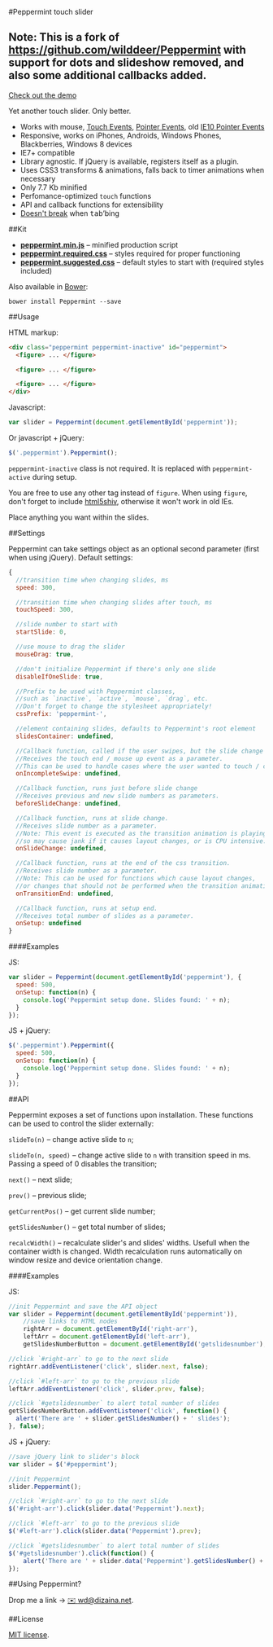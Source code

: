 #Peppermint touch slider

## Note: This is a fork of https://github.com/wilddeer/Peppermint with support for dots and slideshow removed, and also some additional callbacks added.

[Check out the demo](http://wd.dizaina.net/en/scripts/peppermint/)

Yet another touch slider. Only better.

- Works with mouse, [Touch Events](http://www.w3.org/TR/touch-events/), [Pointer Events](http://www.w3.org/TR/pointerevents/), old [IE10 Pointer Events](http://msdn.microsoft.com/en-us/library/ie/hh673557\(v=vs.85\).aspx)
- Responsive, works on iPhones, Androids, Windows Phones, Blackberries, Windows 8 devices
- IE7+ compatible
- Library agnostic. If jQuery is available, registers itself as a plugin.
- Uses CSS3 transforms &amp; animations, falls back to timer animations when necessary
- Only 7.7 Kb minified
- Perfomance-optimized `touch` functions
- API and callback functions for extensibility
- [Doesn't break](http://wd.dizaina.net/en/internet-maintenance/js-sliders-and-the-tab-key/) when <kbd>tab</kbd>&rsquo;bing

##Kit

- **[peppermint.min.js](https://raw.github.com/wilddeer/Peppermint/master/dist/peppermint.min.js)** – minified production script
- **[peppermint.required.css](https://raw.github.com/wilddeer/Peppermint/master/dist/peppermint.required.css)** – styles required for proper functioning
- **[peppermint.suggested.css](https://raw.github.com/wilddeer/Peppermint/master/dist/peppermint.suggested.css)** – default styles to start with (required styles included)

Also available in [Bower](http://bower.io):

```
bower install Peppermint --save
```

##Usage

HTML markup:

```html
<div class="peppermint peppermint-inactive" id="peppermint">
  <figure> ... </figure>

  <figure> ... </figure>

  <figure> ... </figure>
</div>
```

Javascript:

```javascript
var slider = Peppermint(document.getElementById('peppermint'));
```

Or javascript + jQuery:

```javascript
$('.peppermint').Peppermint();
```
    
`peppermint-inactive` class is not required. It is replaced with `peppermint-active` during setup.

You are free to use any other tag instead of `figure`. When using `figure`, don't forget to include [html5shiv](https://github.com/aFarkas/html5shiv), otherwise it won't work in old IEs.

Place anything you want within the slides.

##Settings

Peppermint can take settings object as an optional second parameter (first when using jQuery). Default settings:

```javascript
{
  //transition time when changing slides, ms
  speed: 300,

  //transition time when changing slides after touch, ms
  touchSpeed: 300,

  //slide number to start with
  startSlide: 0,

  //use mouse to drag the slider
  mouseDrag: true,

  //don't initialize Peppermint if there's only one slide
  disableIfOneSlide: true,

  //Prefix to be used with Peppermint classes,
  //such as `inactive`, `active`, `mouse`, `drag`, etc.
  //Don't forget to change the stylesheet appropriately!
  cssPrefix: 'peppermint-',

  //element containing slides, defaults to Peppermint's root element
  slidesContainer: undefined,

  //Callback function, called if the user swipes, but the slide change isn't triggered.
  //Receives the touch end / mouse up event as a parameter.
  //This can be used to handle cases where the user wanted to touch / click the slide without swiping.
  onIncompleteSwipe: undefined,

  //Callback function, runs just before slide change
  //Receives previous and new slide numbers as parameters.
  beforeSlideChange: undefined,

  //Callback function, runs at slide change.
  //Receives slide number as a parameter.
  //Note: This event is executed as the transition animation is playing,
  //so may cause jank if it causes layout changes, or is CPU intensive.
  onSlideChange: undefined,

  //Callback function, runs at the end of the css transition.
  //Receives slide number as a parameter.
  //Note: This can be used for functions which cause layout changes,
  //or changes that should not be performed when the transition animation is playing.
  onTransitionEnd: undefined,

  //Callback function, runs at setup end.
  //Receives total number of slides as a parameter.
  onSetup: undefined
}
```

####Examples

JS:

```javascript
var slider = Peppermint(document.getElementById('peppermint'), {
  speed: 500,
  onSetup: function(n) {
    console.log('Peppermint setup done. Slides found: ' + n);
  }
});
```

JS + jQuery:

```javascript
$('.peppermint').Peppermint({
  speed: 500,
  onSetup: function(n) {
    console.log('Peppermint setup done. Slides found: ' + n);
  }
});
```

##API

Peppermint exposes a set of functions upon installation. These functions can be used to control the slider externally:

`slideTo(n)` – change active slide to `n`;

`slideTo(n, speed)` – change active slide to `n` with transition speed in ms. Passing a speed of 0 disables the transition;

`next()` – next slide;

`prev()` – previous slide;

`getCurrentPos()` – get current slide number;

`getSlidesNumber()` – get total number of slides;

`recalcWidth()` – recalculate slider's and slides' widths. Usefull when the container width is changed. Width recalculation runs automatically on window resize and device orientation change.

####Examples

JS:

```javascript
//init Peppermint and save the API object
var slider = Peppermint(document.getElementById('peppermint')),
    //save links to HTML nodes
    rightArr = document.getElementById('right-arr'),
    leftArr = document.getElementById('left-arr'),
    getSlidesNumberButton = document.getElementById('getslidesnumber');

//click `#right-arr` to go to the next slide
rightArr.addEventListener('click', slider.next, false);

//click `#left-arr` to go to the previous slide
leftArr.addEventListener('click', slider.prev, false);

//click `#getslidesnumber` to alert total number of slides
getSlidesNumberButton.addEventListener('click', function() {
  alert('There are ' + slider.getSlidesNumber() + ' slides');
}, false);
```

JS + jQuery:

```javascript
//save jQuery link to slider's block
var slider = $('#peppermint');

//init Peppermint
slider.Peppermint();

//click `#right-arr` to go to the next slide
$('#right-arr').click(slider.data('Peppermint').next);

//click `#left-arr` to go to the previous slide
$('#left-arr').click(slider.data('Peppermint').prev);

//click `#getslidesnumber` to alert total number of slides
$('#getslidesnumber').click(function() {
    alert('There are ' + slider.data('Peppermint').getSlidesNumber() + ' slides');
});
```

##Using Peppermint?

Drop me a link &rarr; [:envelope: wd@dizaina.net](mailto:wd@dizaina.net).
    
##License

[MIT license](http://opensource.org/licenses/MIT).
